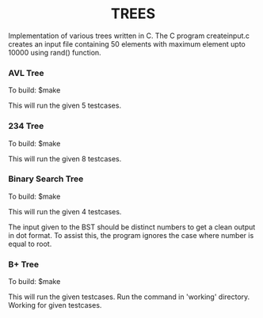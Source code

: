 <h1><center>TREES</center></h1>

Implementation of various trees written in C.
The C program createinput.c creates an input file 
containing 50 elements with maximum element upto 
10000 using rand() function.

<h3>AVL Tree</h3>
To build: $make

This will run the given 5 testcases.

<h3>234 Tree</h3>
To build: $make

This will run the given 8 testcases.

<h3>Binary Search Tree</h3>
To build: $make

This will run the given 4 testcases.

The input given to the BST should be distinct numbers 
to get a clean output in dot format. To assist this,
the program ignores the case where number is equal to root.

<h3>B+ Tree</h3>
To build: $make

This will run the given testcases. Run the command in 
'working' directory.
Working for given testcases.
